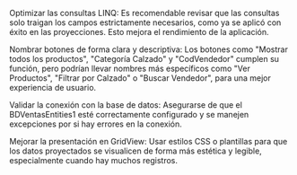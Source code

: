 Optimizar las consultas LINQ: Es recomendable revisar que las consultas solo traigan los campos estrictamente necesarios, como ya se aplicó con éxito en las proyecciones. Esto mejora el rendimiento de la aplicación.

Nombrar botones de forma clara y descriptiva: Los botones como "Mostrar todos los productos", "Categoría Calzado" y "CodVendedor" cumplen su función, pero podrían llevar nombres más específicos como "Ver Productos", "Filtrar por Calzado" o "Buscar Vendedor", para una mejor experiencia de usuario.

Validar la conexión con la base de datos: Asegurarse de que el BDVentasEntities1 esté correctamente configurado y se manejen excepciones por si hay errores en la conexión.

Mejorar la presentación en GridView: Usar estilos CSS o plantillas para que los datos proyectados se visualicen de forma más estética y legible, especialmente cuando hay muchos registros.
